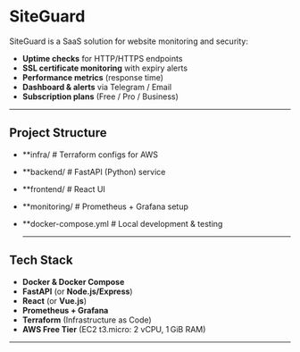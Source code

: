 # SiteGuard

SiteGuard is a SaaS solution for website monitoring and security:

- **Uptime checks** for HTTP/HTTPS endpoints  
- **SSL certificate monitoring** with expiry alerts  
- **Performance metrics** (response time)  
- **Dashboard & alerts** via Telegram / Email  
- **Subscription plans** (Free / Pro / Business)

---

## Project Structure

- **infra/ # Terraform configs for AWS
- **backend/ # FastAPI (Python) service
- **frontend/ # React UI
- **monitoring/ # Prometheus + Grafana setup
- **docker-compose.yml # Local development & testing

  ---

## Tech Stack

- **Docker & Docker Compose**  
- **FastAPI** (or **Node.js/Express**)  
- **React** (or **Vue.js**)  
- **Prometheus + Grafana**  
- **Terraform** (Infrastructure as Code)  
- **AWS Free Tier** (EC2 t3.micro: 2 vCPU, 1 GiB RAM)

---
